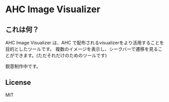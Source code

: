 # AHC Image Visualizer

## これは何？

AHC Image Visualizer は、AHC で配布されるvisualizerをより活用することを目的としたツールです。
複数のイメージを表示し、シークバーで遷移を見ることができます。(ただそれだけのためのツールです)

鋭意制作中です。

## License

MIT
